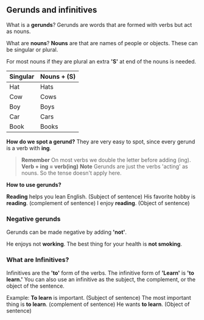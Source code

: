 ## Gerunds and infinitives

What is a **gerunds**?
Gerunds are words that are formed with verbs but act as nouns.

What are **nouns**?
**Nouns** are that are names of people or objects. These can be singular or plural.

For most nouns if they are plural an extra **'S'** at end of the nouns is needed.

| Singular | Nouns + (S) |
|--|--|
| Hat | Hats |
| Cow | Cows |
| Boy | Boys |
| Car | Cars |
| Book | Books |

**How do we spot a gerund?**
They are very easy to spot, since every gerund is a verb with **ing**.

> **Remember** On most  verbs we double the letter before adding (ing).
> **Verb + ing = verb(ing)**
> **Note** Gerunds are just the verbs 'acting' as nouns. So the tense doesn't apply here.

**How to use gerunds?**

**Reading** helps you lean English. (Subject of sentence)
His  favorite hobby is **reading**. (complement of sentence)
I enjoy **reading**. (Object of sentence)

### Negative gerunds
Gerunds can be made negative by adding **'not'**.

He enjoys not **working**.
The best thing for your health is **not smoking**.

### What are Infinitives?
Infinitives are the **'to'** form of the verbs. The infinitive form of **'Learn'** is **'to learn.'** You can also use an infinitive as the subject, the complement, or the object of the sentence.

Example:
**To learn** is important. (Subject of sentence)
The most important thing is **to learn**. (complement of sentence)
He wants **to learn**. (Object of sentence)
